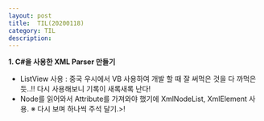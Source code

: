 ```yaml
---
layout: post
title:  TIL(20200118)
category: TIL 
description: 
---
```


<b>1. C#을 사용한 XML Parser 만들기</b>
- ListView 사용 : 중국 우시에서 VB 사용하여 개발 할 때 잘 써먹은 것을 다 까먹은듯..!! 다시 사용해보니 기록이 새록새록 난다!
- Node를 읽어와서 Attribute를 가져와야 했기에 XmlNodeList, XmlElement 사용.
※ 다시 보며 하나씩 주석 달기.>!
